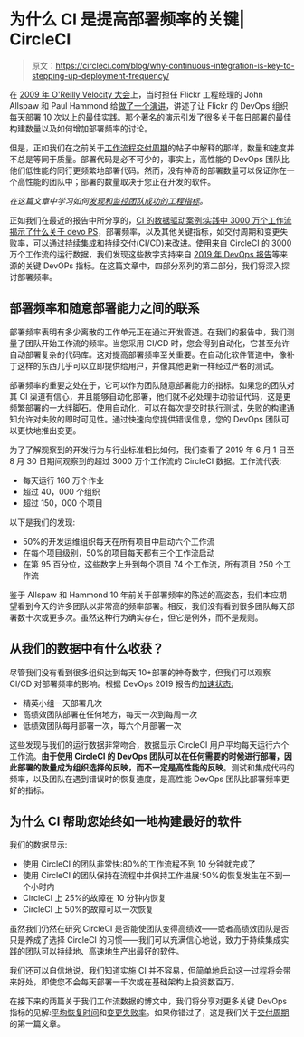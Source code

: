 # 为什么 CI 是提高部署频率的关键| CircleCI

> 原文：<https://circleci.com/blog/why-continuous-integration-is-key-to-stepping-up-deployment-frequency/>

在 [2009 年 O'Reilly Velocity 大会](https://www.youtube.com/watch?v=LdOe18KhtT4)上，当时担任 Flickr 工程经理的 John Allspaw 和 Paul Hammond 给[做了一个演讲](https://www.slideshare.net/jallspaw/10-deploys-per-day-dev-and-ops-cooperation-at-flickr)，讲述了让 Flickr 的 DevOps 组织每天部署 10 次以上的最佳实践。那个著名的演示引发了很多关于每日部署的最佳构建数量以及如何增加部署频率的讨论。

但是，正如我们在之前关于[工作流程交付周期](https://circleci.com/blog/continuous-integrations-impact-on-lead-time/)的帖子中解释的那样，数量和速度并不总是等同于质量。部署代码是必不可少的，事实上，高性能的 DevOps 团队比他们低性能的同行更频繁地部署代码。然而，没有神奇的部署数量可以保证你在一个高性能的团队中；部署的数量取决于您正在开发的软件。

*在这篇文章中学习如何[发现和监控团队成功的工程指标](https://circleci.com/blog/engineering-metrics/)。*

正如我们在最近的报告中所分享的，[CI 的数据驱动案例:实践中 3000 万个工作流揭示了什么关于 devo PS](https://circleci.com/resources/data-driven-ci/)，部署频率，以及其他关键指标，如交付周期和变更失败率，可以通过[持续集成](https://circleci.com/continuous-integration/)和持续交付(CI/CD)来改进。使用来自 CircleCI 的 3000 万个工作流的运行数据，我们发现这些数字支持来自 [2019 年 DevOps 报告](https://cloud.google.com/devops/state-of-devops/)等来源的关键 DevOPs 指标。在这篇文章中，四部分系列的第二部分，我们将深入探讨部署频率。

## 部署频率和随意部署能力之间的联系

部署频率表明有多少离散的工作单元正在通过开发管道。在我们的报告中，我们测量了团队开始工作流的频率。当您采用 CI/CD 时，您会得到自动化，它甚至允许自动部署复杂的代码库。这对提高部署频率至关重要。在自动化软件管道中，像补丁这样的东西几乎可以立即提供给用户，并像其他更新一样经过严格的测试。

部署频率的重要之处在于，它可以作为团队随意部署能力的指标。如果您的团队对其 CI 渠道有信心，并且能够自动化部署，他们就不必处理手动验证代码，这是更频繁部署的一大绊脚石。使用自动化，可以在每次提交时执行测试，失败的构建通知允许对失败的即时可见性。通过快速向您提供错误信息，您的 DevOps 团队可以更快地推出变更。

为了了解观察到的开发行为与行业标准相比如何，我们查看了 2019 年 6 月 1 日至 8 月 30 日期间观察到的超过 3000 万个工作流的 CircleCI 数据。工作流代表:

*   每天运行 160 万个作业
*   超过 40，000 个组织
*   超过 150，000 个项目

以下是我们的发现:

*   50%的开发运维组织每天在所有项目中启动六个工作流
*   在每个项目级别，50%的项目每天都有三个工作流启动
*   在第 95 百分位，这些数字上升到每个项目 74 个工作流，所有项目 250 个工作流

鉴于 Allspaw 和 Hammond 10 年前关于部署频率的陈述的高姿态，我们本应期望看到今天的许多团队以非常高的频率部署。相反，我们没有看到很多团队每天部署数十次或更多次。虽然这种行为确实存在，但它是例外，而不是规则。

## 从我们的数据中有什么收获？

尽管我们没有看到很多组织达到每天 10+部署的神奇数字，但我们可以观察 CI/CD 对部署频率的影响。根据 DevOps 2019 报告的[加速状态:](https://cloud.google.com/devops/state-of-devops/)

*   精英小组一天部署几次
*   高绩效团队部署在任何地方，每天一次到每周一次
*   低绩效团队每月部署一次，每六个月部署一次

这些发现与我们的运行数据非常吻合，数据显示 CircleCI 用户平均每天运行六个工作流。**由于使用 CircleCI 的 DevOps 团队可以在任何需要的时候进行部署，因此部署的数量成为组织选择的反映，而不一定是高性能的反映**。测试和集成代码的频率，以及团队在遇到错误时的恢复速度，是高性能 DevOps 团队比部署频率更好的指标。

## 为什么 CI 帮助您始终如一地构建最好的软件

我们的数据显示:

*   使用 CircleCI 的团队非常快:80%的工作流程不到 10 分钟就完成了
*   使用 CircleCI 的团队保持在流程中并保持工作进展:50%的恢复发生在不到一个小时内
*   CircleCI 上 25%的故障在 10 分钟内恢复
*   CircleCI 上 50%的故障可以一次恢复

虽然我们仍然在研究 CircleCI 是否能使团队变得高绩效——或者高绩效团队是否只是养成了选择 CircleCI 的习惯——我们可以充满信心地说，致力于持续集成实践的团队可以持续地、高速地生产出最好的软件。

我们还可以自信地说，我们知道实施 CI 并不容易，但简单地启动这一过程将会带来好处，即使您不会每天部署一千次或在基础架构上投资数百万。

在接下来的两篇关于我们工作流数据的博文中，我们将分享对更多关键 DevOps 指标的见解:[平均恢复时间](https://circleci.com/blog/feedback-loops-the-key-to-improving-mean-time-to-recovery/)和[变更失败率](https://circleci.com/blog/what-does-the-change-fail-rate-tell-us-about-high-performing-teams/)。如果你错过了，这是我们关于[交付周期](https://circleci.com/blog/continuous-integrations-impact-on-lead-time/)的第一篇文章。